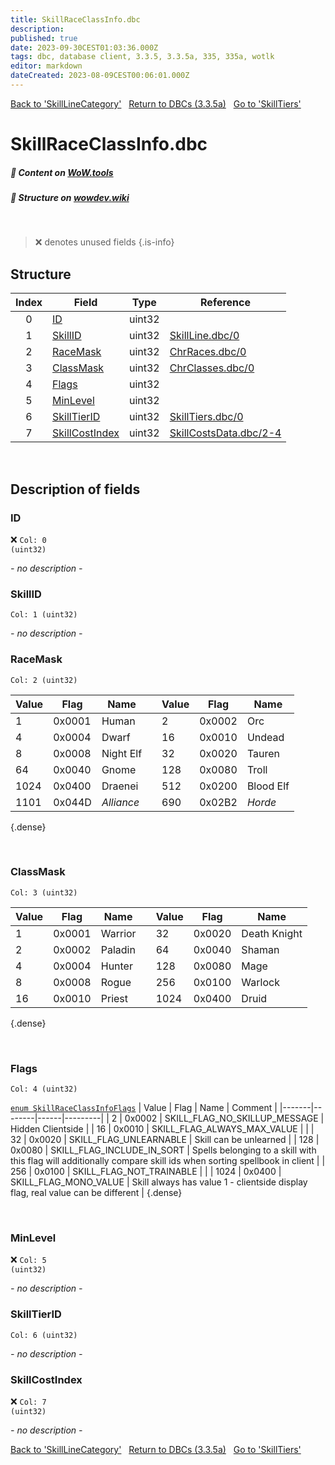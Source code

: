 ```yaml
---
title: SkillRaceClassInfo.dbc
description:
published: true
date: 2023-09-30CEST01:03:36.000Z
tags: dbc, database client, 3.3.5, 3.3.5a, 335, 335a, wotlk
editor: markdown
dateCreated: 2023-08-09CEST00:06:01.000Z
---
```

<a href="https://trinitycore.info/files/DBC/335/skilllinecategory" class="mt-5 v-btn v-btn--depressed v-btn--flat v-btn--outlined theme--light v-size--default darkblue--text text--lighten-3"><span class="v-btn__content"><i aria-hidden="true" class="v-icon notranslate v-icon--left mdi mdi-arrow-left theme--light"></i><span>Back to 'SkillLineCategory'</span></span></a>&nbsp;&nbsp;&nbsp;<a href="https://trinitycore.info/files/DBC/335/DBC" class="mt-5 v-btn v-btn--depressed v-btn--flat v-btn--outlined theme--light v-size--default darkblue--text text--lighten-3"><span class="v-btn__content"><i aria-hidden="true" class="v-icon notranslate v-icon--left mdi mdi-home-outline theme--light"></i><span>Return to DBCs (3.3.5a)</span></span></a>&nbsp;&nbsp;&nbsp;<a href="https://trinitycore.info/files/DBC/335/skilltiers" class="mt-5 v-btn v-btn--depressed v-btn--flat v-btn--outlined theme--light v-size--default darkblue--text text--lighten-3"><span class="v-btn__content"><span>Go to 'SkillTiers'</span><i aria-hidden="true" class="v-icon notranslate v-icon--right mdi mdi-arrow-right theme--light"></i></span></a>

# SkillRaceClassInfo.dbc
##### :open_book: Content on [WoW.tools](https://wow.tools/dbc/?dbc=skillraceclassinfo&build=3.3.5.12340)
##### :pencil: Structure on [wowdev.wiki](https://wowdev.wiki/DB/SkillRaceClassInfo)
&nbsp;

> :x: denotes unused fields
{.is-info}


## Structure

| Index | Field | Type | Reference |
| :---: | --- | :---: | --- |
| 0 | [ID](#id) | uint32 |  |
| 1 | [SkillID](#skillid) | uint32 | [SkillLine.dbc/0](/files/DBC/335/skilllline#id) |
| 2 | [RaceMask](#racemask) | uint32 | [ChrRaces.dbc/0](/files/DBC/335/chrraces#id) |
| 3 | [ClassMask](#classmask) | uint32 | [ChrClasses.dbc/0](/files/DBC/335/chrclasses#id) |
| 4 | [Flags](#flags) | uint32 |  |
| 5 | [MinLevel](#minlevel) | uint32 |  |
| 6 | [SkillTierID](#skilltierid) | uint32 | [SkillTiers.dbc/0](/files/DBC/335/skilltiers#id) |
| 7 | [SkillCostIndex](#skillcostindex) | uint32 | [SkillCostsData.dbc/2-4](/files/DBC/335/skillcostsdata#cost) |
&nbsp;
## Description of fields

### ID
:x: <code>Col: 0 (uint32)</code>

*- no description -*
&nbsp;

### SkillID
<code>Col: 1 (uint32)</code>

*- no description -*
&nbsp;

### RaceMask
<code>Col: 2 (uint32)</code>

| Value | Flag   | Name      |  | Value | Flag   | Name      |
|-------|--------|-----------|--|-------|--------|-----------|
|     1 | 0x0001 | Human     |  |     2 | 0x0002 | Orc       |
|     4 | 0x0004 | Dwarf     |  |    16 | 0x0010 | Undead    |
|     8 | 0x0008 | Night Elf |  |    32 | 0x0020 | Tauren    |
|    64 | 0x0040 | Gnome     |  |   128 | 0x0080 | Troll     |
|  1024 | 0x0400 | Draenei   |  |   512 | 0x0200 | Blood Elf |
|  1101 | 0x044D | *_Alliance_* |  |   690 | 0x02B2 | *_Horde_* |
{.dense}

&nbsp;

### ClassMask
<code>Col: 3 (uint32)</code>

| Value | Flag   | Name      |  | Value | Flag   | Name         |
|-------|--------|-----------|--|-------|--------|--------------|
|     1 | 0x0001 | Warrior   |  |    32 | 0x0020 | Death Knight |
|     2 | 0x0002 | Paladin   |  |    64 | 0x0040 | Shaman       |
|     4 | 0x0004 | Hunter    |  |   128 | 0x0080 | Mage         |
|     8 | 0x0008 | Rogue     |  |   256 | 0x0100 | Warlock      |
|    16 | 0x0010 | Priest    |  |  1024 | 0x0400 | Druid        |
{.dense}

&nbsp;

### Flags
<code>Col: 4 (uint32)</code>

[`enum SkillRaceClassInfoFlags`](https://github.com/TrinityCore/TrinityCore/blob/3.3.5/src/server/shared/DataStores/DBCEnums.h#L372-L380)
| Value | Flag   | Name | Comment |
|-------|--------|------|---------|
| 2 | 0x0002 | SKILL_FLAG_NO_SKILLUP_MESSAGE | Hidden Clientside |
| 16 | 0x0010 | SKILL_FLAG_ALWAYS_MAX_VALUE |  |
| 32 | 0x0020 | SKILL_FLAG_UNLEARNABLE | Skill can be unlearned |
| 128 | 0x0080 | SKILL_FLAG_INCLUDE_IN_SORT | Spells belonging to a skill with this flag will additionally compare skill ids when sorting spellbook in client |
| 256 | 0x0100 | SKILL_FLAG_NOT_TRAINABLE |  |
| 1024 | 0x0400 | SKILL_FLAG_MONO_VALUE | Skill always has value 1 - clientside display flag, real value can be different |
{.dense}

&nbsp;

### MinLevel
:x: <code>Col: 5 (uint32)</code>

*- no description -*
&nbsp;

### SkillTierID
<code>Col: 6 (uint32)</code>

*- no description -*
&nbsp;

### SkillCostIndex
:x: <code>Col: 7 (uint32)</code>

*- no description -*
&nbsp;

<a href="https://trinitycore.info/files/DBC/335/skilllinecategory" class="mt-5 v-btn v-btn--depressed v-btn--flat v-btn--outlined theme--light v-size--default darkblue--text text--lighten-3"><span class="v-btn__content"><i aria-hidden="true" class="v-icon notranslate v-icon--left mdi mdi-arrow-left theme--light"></i><span>Back to 'SkillLineCategory'</span></span></a>&nbsp;&nbsp;&nbsp;<a href="https://trinitycore.info/files/DBC/335/DBC" class="mt-5 v-btn v-btn--depressed v-btn--flat v-btn--outlined theme--light v-size--default darkblue--text text--lighten-3"><span class="v-btn__content"><i aria-hidden="true" class="v-icon notranslate v-icon--left mdi mdi-home-outline theme--light"></i><span>Return to DBCs (3.3.5a)</span></span></a>&nbsp;&nbsp;&nbsp;<a href="https://trinitycore.info/files/DBC/335/skilltiers" class="mt-5 v-btn v-btn--depressed v-btn--flat v-btn--outlined theme--light v-size--default darkblue--text text--lighten-3"><span class="v-btn__content"><span>Go to 'SkillTiers'</span><i aria-hidden="true" class="v-icon notranslate v-icon--right mdi mdi-arrow-right theme--light"></i></span></a>

